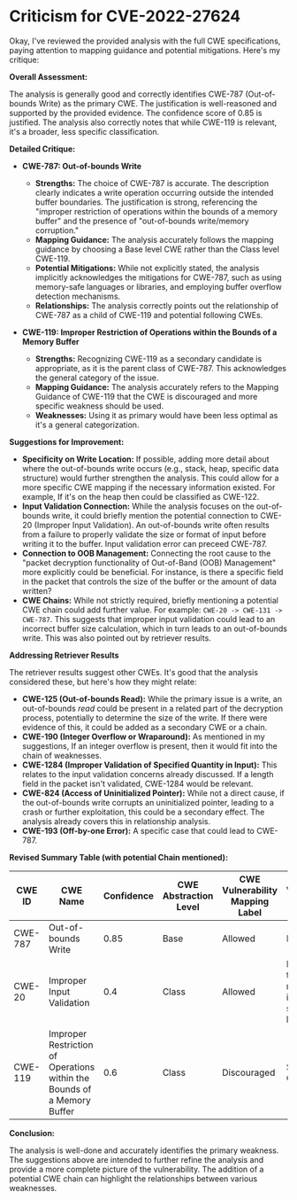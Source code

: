 # Criticism for CVE-2022-27624

Okay, I've reviewed the provided analysis with the full CWE specifications, paying attention to mapping guidance and potential mitigations. Here's my critique:

**Overall Assessment:**

The analysis is generally good and correctly identifies CWE-787 (Out-of-bounds Write) as the primary CWE. The justification is well-reasoned and supported by the provided evidence. The confidence score of 0.85 is justified.  The analysis also correctly notes that while CWE-119 is relevant, it's a broader, less specific classification.

**Detailed Critique:**

*   **CWE-787: Out-of-bounds Write**

    *   **Strengths:** The choice of CWE-787 is accurate. The description clearly indicates a write operation occurring outside the intended buffer boundaries. The justification is strong, referencing the "improper restriction of operations within the bounds of a memory buffer" and the presence of "out-of-bounds write/memory corruption."
    *   **Mapping Guidance:** The analysis accurately follows the mapping guidance by choosing a Base level CWE rather than the Class level CWE-119.
    *   **Potential Mitigations:** While not explicitly stated, the analysis implicitly acknowledges the mitigations for CWE-787, such as using memory-safe languages or libraries, and employing buffer overflow detection mechanisms.
    *   **Relationships:** The analysis correctly points out the relationship of CWE-787 as a child of CWE-119 and potential following CWEs.

*   **CWE-119: Improper Restriction of Operations within the Bounds of a Memory Buffer**

    *   **Strengths:** Recognizing CWE-119 as a secondary candidate is appropriate, as it is the parent class of CWE-787. This acknowledges the general category of the issue.
    *   **Mapping Guidance:** The analysis accurately refers to the Mapping Guidance of CWE-119 that the CWE is discouraged and more specific weakness should be used.
    *   **Weaknesses:** Using it as primary would have been less optimal as it's a general categorization.

**Suggestions for Improvement:**

*   **Specificity on Write Location:** If possible, adding more detail about where the out-of-bounds write occurs (e.g., stack, heap, specific data structure) would further strengthen the analysis. This could allow for a more specific CWE mapping if the necessary information existed. For example, If it's on the heap then could be classified as CWE-122.
*   **Input Validation Connection:** While the analysis focuses on the out-of-bounds write, it could briefly mention the potential connection to CWE-20 (Improper Input Validation). An out-of-bounds write often results from a failure to properly validate the size or format of input before writing it to the buffer. Input validation error can preceed CWE-787.
*   **Connection to OOB Management:** Connecting the root cause to the "packet decryption functionality of Out-of-Band (OOB) Management" more explicitly could be beneficial. For instance, is there a specific field in the packet that controls the size of the buffer or the amount of data written?
*   **CWE Chains:** While not strictly required, briefly mentioning a potential CWE chain could add further value. For example: `CWE-20 -> CWE-131 -> CWE-787`. This suggests that improper input validation could lead to an incorrect buffer size calculation, which in turn leads to an out-of-bounds write. This was also pointed out by retriever results.

**Addressing Retriever Results**

The retriever results suggest other CWEs. It's good that the analysis considered these, but here's how they might relate:

*   **CWE-125 (Out-of-bounds Read):** While the primary issue is a write, an out-of-bounds *read* could be present in a related part of the decryption process, potentially to determine the size of the write. If there were evidence of this, it could be added as a secondary CWE or a chain.
*   **CWE-190 (Integer Overflow or Wraparound):** As mentioned in my suggestions, If an integer overflow is present, then it would fit into the chain of weaknesses.
*   **CWE-1284 (Improper Validation of Specified Quantity in Input):** This relates to the input validation concerns already discussed. If a length field in the packet isn't validated, CWE-1284 would be relevant.
*   **CWE-824 (Access of Uninitialized Pointer):** While not a direct cause, if the out-of-bounds write corrupts an uninitialized pointer, leading to a crash or further exploitation, this could be a secondary effect. The analysis already covers this in relationship analysis.
*   **CWE-193 (Off-by-one Error):** A specific case that could lead to CWE-787.

**Revised Summary Table (with potential Chain mentioned):**

| CWE ID | CWE Name | Confidence | CWE Abstraction Level | CWE Vulnerability Mapping Label | CWE-Vulnerability Mapping Notes |
|---|---|---|---|---|---|
| CWE-787 | Out-of-bounds Write | 0.85 | Base | Allowed | Primary CWE |
| CWE-20 | Improper Input Validation | 0.4 | Class | Allowed | Root cause that may result in insufficient size of buffer. |
| CWE-119 | Improper Restriction of Operations within the Bounds of a Memory Buffer | 0.6 | Class | Discouraged | Secondary Candidate |

**Conclusion:**

The analysis is well-done and accurately identifies the primary weakness. The suggestions above are intended to further refine the analysis and provide a more complete picture of the vulnerability. The addition of a potential CWE chain can highlight the relationships between various weaknesses.